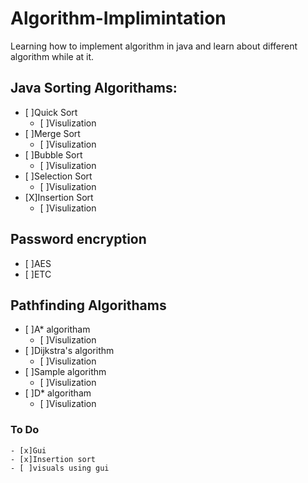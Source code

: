 # Algorithm-Implimintation
Learning how to implement algorithm in java and learn about different algorithm while at it.
## Java Sorting Algorithams:
- [ ]Quick Sort  
  - [ ]Visulization
- [ ]Merge Sort  
  - [ ]Visulization
- [ ]Bubble Sort
  - [ ]Visulization  
- [ ]Selection Sort  
  - [ ]Visulization
- [X]Insertion Sort  
  - [ ]Visulization

## Password encryption
- [ ]AES  
- [ ]ETC  

## Pathfinding Algorithams

- [ ]A* algoritham  
  - [ ]Visulization
- [ ]Dijkstra's algorithm  
  - [ ]Visulization
- [ ]Sample algorithm  
  - [ ]Visulization
- [ ]D* algoritham  
  - [ ]Visulization
### To Do 
    - [x]Gui
    - [x]Insertion sort
    - [ ]visuals using gui 
    